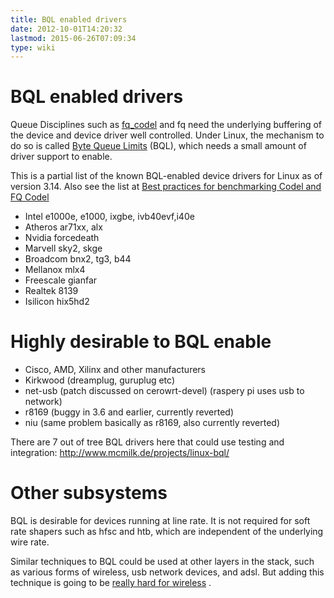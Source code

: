 ```yaml
---
title: BQL enabled drivers
date: 2012-10-01T14:20:32
lastmod: 2015-06-26T07:09:34
type: wiki
---
```

BQL enabled drivers
===================

Queue Disciplines such as
[fq\_codel](http://www.bufferbloat.net/projects/codel/wiki/Wiki) and fq
need the underlying buffering of the device and device driver well
controlled. Under Linux, the mechanism to do so is called [Byte Queue
Limits](http://lwn.net/Articles/454390/) (BQL), which needs a small
amount of driver support to enable.

This is a partial list of the known BQL-enabled device drivers for Linux
as of version 3.14. Also see the list at
[Best practices for benchmarking Codel and FQ Codel](/codel/wiki/Best_practices_for_benchmarking_Codel_and_FQ_Codel.md)

-   Intel e1000e, e1000, ixgbe, ivb40evf,i40e
-   Atheros ar71xx, alx
-   Nvidia forcedeath
-   Marvell sky2, skge
-   Broadcom bnx2, tg3, b44
-   Mellanox mlx4
-   Freescale gianfar
-   Realtek 8139
-   Isilicon hix5hd2

Highly desirable to BQL enable
==============================

-   Cisco, AMD, Xilinx and other manufacturers
-   Kirkwood (dreamplug, guruplug etc)
-   net-usb (patch discussed on cerowrt-devel) (raspery pi uses usb
    to network)
-   r8169 (buggy in 3.6 and earlier, currently reverted)
-   niu (same problem basically as r8169, also currently reverted)

There are 7 out of tree BQL drivers here that could use testing and
integration: http://www.mcmilk.de/projects/linux-bql/

Other subsystems
================

BQL is desirable for devices running at line rate. It is not required
for soft rate shapers such as hfsc and htb, which are independent of the
underlying wire rate.

Similar techniques to BQL could be used at other layers in the stack,
such as various forms of wireless, usb network devices, and adsl. But
adding this technique is going to be [really hard for
wireless](http://www.bufferbloat.net/projects/cerowrt/wiki/Fq_Codel_on_Wireless)
.
